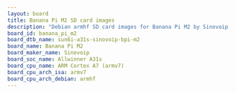 ```yaml
---
layout: board
title: Banana Pi M2 SD card images
description: "Debian armhf SD card images for Banana Pi M2 by Sinovoip, SoC: Allwinner A31s, CPU ISA: armv7"
board_id: banana_pi_m2
board_dtb_name: sun6i-a31s-sinovoip-bpi-m2
board_name: Banana Pi M2
board_maker_name: Sinovoip
board_soc_name: Allwinner A31s
board_cpu_name: ARM Cortex A7 (armv7)
board_cpu_arch_isa: armv7
board_cpu_arch_debian: armhf
---
```

